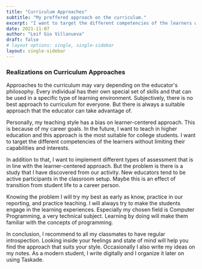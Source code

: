 ```yaml
---
title: "Curriculum Approaches"
subtitle: "My preffered approach on the curriculum."
excerpt: "I want to target the different competencies of the learners without limiting their capabilities and interests"
date: 2021-11-07
author: "Leif Gio Villanueva"
draft: false
# layout options: single, single-sidebar
layout: single-sidebar
---
```


### Realizations on Curriculum Approaches

Approaches to the curriculum may vary depending on the educator's philosophy. Every individual has their own special set of skills and that can be used in a specific type of learning environment. Subjectively, there is no best approach to curriculum for everyone. But there is always a suitable approach that the educator can take advantage of. 

Personally, my teaching style has a bias on learner-centered approach. This is because of my career goals. In the future, I want to teach in higher education and this approach is the most suitable for college students. I want to target the different competencies of the learners without limiting their capabilities and interests. 

In addition to that, I want to implement different types of assessment that is in line with the learner-centered approach. But the problem is there is a study that I have discovered from our activity. New educators tend to be active participants in the classroom setup. Maybe this is an effect of transition from student life to a career person. 

Knowing the problem I will try my best as early as know, practice in our reporting, and practice teaching. I will always try to make the students engage in the learning experiences. Especially my chosen field is Computer Programming, a very technical subject. Learning by doing will make them familiar with the concepts of programming. 

In conclusion, I recommend to all my classmates to have regular introspection. Looking inside your feelings and state of mind will help you find the approach that suits your style. Occasionally I also write my ideas on my notes. As a modern student, I write digitally and I organize it later on using Taskade. 

